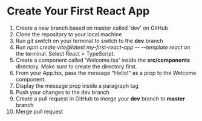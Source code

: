 # Create Your First React App

1. Create a new branch based on master called 'dev' on GitHub
2. Clone the repository to your local machine
3. Run _git switch_ on your terminal to switch to the **dev** branch
4. Run _npm create vite@latest my-first-react-app -- --template react_ on the terminal. Select React > TypeScript.
5. Create a component called 'Welcome.tsx' inside the **src/components** directory. Make sure to create the directory first.
6. From your App.tsx, pass the message "Hello!" as a prop to the Welcome component.
7. Display the message prop inside a paragraph tag
8. Push your changes to the dev branch
9. Create a pull request in GitHub to merge your **dev** branch to **master** branch
10. Merge pull request
